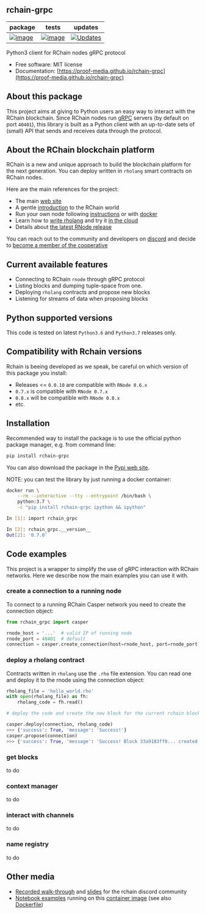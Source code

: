 
## rchain-grpc

| package | tests | updates |
| --- | --- | --- |
| [![image](https://img.shields.io/pypi/v/rchain-grpc.svg)](https://pypi.python.org/pypi/rchain-grpc) | [![image](https://travis-ci.com/proof-media/rchain-grpc.svg?branch=master)](https://travis-ci.com/proof-media/rchain-grpc) | [![Updates](https://pyup.io/repos/github/proof-media/rchain-grpc/shield.svg)](https://pyup.io/repos/github/proof-media/rchain-grpc/)

Python3 client for RChain nodes gRPC protocol

*   Free software: MIT license
*   Documentation: [https://proof-media.github.io/rchain-grpc](https://proof-media.github.io/rchain-grpc)


## About this package

This project aims at giving to Python users an easy way to interact with the RChain blockchain.
Since RChain nodes run [gRPC](https://grpc.io/docs/) servers (by default on port `40401`), this library is built as a Python client with an up-to-date sets of (small) API that sends and receives data through the protocol.


## About the RChain blockchain platform

RChain is a new and unique approach to build the blockchain platform for the next generation. You can deploy written in `rholang` smart contracts on RChain nodes.

Here are the main references for the project:

- The main [web site](https://www.rchain.coop/)
- A gentle [introduction](https://blog.coinfund.io/an-introduction-to-rchain-d5fe303e9fe1) to the RChain world
- Run your own node following [instructions](https://rchain.atlassian.net/wiki/spaces/CORE/pages/428376065/User+guide+for+running+RNode) or with [docker](https://hub.docker.com/r/rchain/rnode/)
- Learn how to [write rholang](https://www.rchain.coop/learn-rholang) and try it [in the cloud](https://rchain.cloud/)
- Details about [the latest RNode release](https://www.rchain.coop/blog/release-of-rnode-v0-7-1/)

You can reach out to the community and developers on [discord](https://discordapp.com/channels/375365542359465989/375365542854262785) and decide to [become a member of the cooperative](https://member.rchain.coop/)


## Current available features

*   Connecting to RChain `rnode` through gRPC protocol
*   Listing blocks and dumping tuple-space from one.
*   Deploying `rholang` contracts and propose new blocks
*   Listening for streams of data when proposing blocks


## Python supported versions

This code is tested on latest `Python3.6` and `Python3.7` releases only.


## Compatibility with Rchain versions

Rchain is beeing developed as we speak, be careful on which version of this package you install:

* Releases <= `0.0.10` are compatible with `RNode 0.6.x`
* `0.7.x` is compatible with `RNode 0.7.x`
* `0.8.x` will be compatible with `RNode 0.8.x`
* etc.


## Installation

Recommended way to install the package is to use the official python package manager, e.g. from command line:

```bash
pip install rchain-grpc
```

You can also download the package in the [Pypi web site](https://pypi.org/project/rchain-grpc/#files).

NOTE: you can test the library by just running a docker container:
```bash
docker run \
    --rm --interactive --tty --entrypoint /bin/bash \
    python:3.7 \
    -c "pip install rchain-grpc ipython && ipython"

In [1]: import rchain_grpc

In [2]: rchain_grpc.__version__
Out[2]: '0.7.0'
```


## Code examples

This project is a wrapper to simplify the use of gRPC interaction with RChain networks. Here we describe now the main examples you can use it with.


### create a connection to a running node

To connect to a running RChain Casper network you need to create the connection object:

```python
from rchain_grpc import casper

rnode_host = '...'  # valid IP of running node
rnode_port = 40401  # default
connection = casper.create_connection(host=rnode_host, port=rnode_port)
```


### deploy a rholang contract

Contracts written in `rholang` use the `.rho` file extension.
You can read one and deploy it to the rnode using the connection object:

```python
rholang_file = 'hello_world.rho'
with open(rholang_file) as fh:
    rholang_code = fh.read()

# deploy the code and create the new block for the current rchain blockchain

casper.deploy(connection, rholang_code)
>>> {'success': True, 'message': 'Success!'}
casper.propose(connection)
>>> {'success': True, 'message': 'Success! Block 33a9183ff0... created and added.'}

```


### get blocks

to do


### context manager

to do


### interact with channels

to do


### name registry

to do


## Other media

*   [Recorded walk-through](youtu.be/H_pmVff7c3Q) and [slides](https://nbviewer.jupyter.org/format/slides/github/proof-media/rchain-notebook/blob/master/notebooks/walk-through.ipynb#/) for the rchain discord community
*   [Notebook examples](https://github.com/proof-media/rchain-notebook) running on this [container image](https://hub.docker.com/r/proofmedia/rchain-notebook/) (see also [Dockerfile](https://github.com/proof-media/rchain-notebook/tree/master/builds/notebooker))

